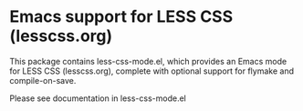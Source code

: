Emacs support for LESS CSS (lesscss.org)
========================================

This package contains less-css-mode.el, which provides an Emacs mode
for LESS CSS (lesscss.org), complete with optional support for flymake
and compile-on-save.

Please see documentation in less-css-mode.el
